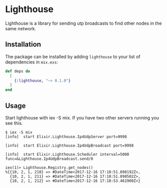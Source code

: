 # Lighthouse

Lighthouse is a library for sending utp broadcasts to find other nodes in the same network.

## Installation

The package can be installed by adding `lighthouse` to your list of dependencies in `mix.exs`:

```elixir
def deps do
  [
    {:lighthouse, "~> 0.1.0"}
  ]
end
```

## Usage

Start lighthouse with iex -S mix. If you have two other servers running you see this.

```
$ iex -S mix
[info]  start Elixir.Lighthouse.Ip4UdpServer port=9998

[info]  start Elixir.Lighthouse.Ip4UdpBroadcast port=9998

[info]  start Elixir.Lighthouse.Scheduler interval=5000 func=&Lighthouse.Ip4UdpBroadcast.send/0

iex(1)> Lighthouse.Registry.get_nodes()
%{{10, 2, 1, 210} => #DateTime<2017-12-16 17:18:51.898192Z>,
  {10, 2, 1, 211} => #DateTime<2017-12-16 17:18:51.898502Z>,
  {10, 2, 1, 212} => #DateTime<2017-12-16 17:18:53.461900Z>}

```

